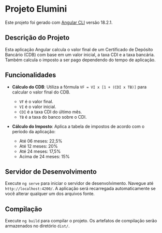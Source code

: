 # Projeto Elumini

Este projeto foi gerado com [Angular CLI](https://github.com/angular/angular-cli) versão 18.2.1.

## Descrição do Projeto

Esta aplicação Angular calcula o valor final de um Certificado de Depósito Bancário (CDB) com base em um valor inicial, a taxa CDI e a taxa bancária. Também calcula o imposto a ser pago dependendo do tempo de aplicação. 

## Funcionalidades

- **Cálculo do CDB**: Utiliza a fórmula `VF = VI x [1 + (CDI x TB)]` para calcular o valor final do CDB.
  - `VF` é o valor final.
  - `VI` é o valor inicial.
  - `CDI` é a taxa CDI do último mês.
  - `TB` é a taxa do banco sobre o CDI.

- **Cálculo do Imposto**: Aplica a tabela de impostos de acordo com o período da aplicação:
  - Até 06 meses: 22,5%
  - Até 12 meses: 20%
  - Até 24 meses: 17,5%
  - Acima de 24 meses: 15%

## Servidor de Desenvolvimento

Execute `ng serve` para iniciar o servidor de desenvolvimento. Navegue até `http://localhost:4200/`. A aplicação será recarregada automaticamente se você alterar qualquer um dos arquivos fonte.


## Compilação

Execute `ng build` para compilar o projeto. Os artefatos de compilação serão armazenados no diretório `dist/`.

